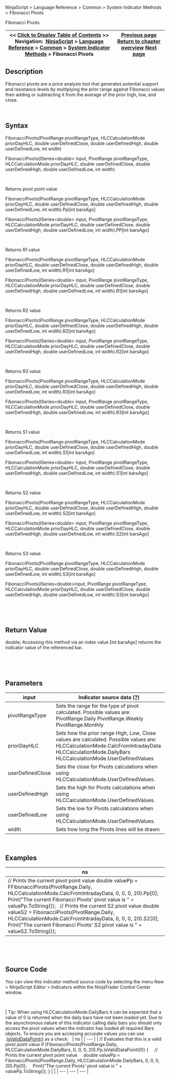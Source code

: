 ﻿


NinjaScript \> Language Reference \> Common \> System Indicator Methods \> Fibonacci Pivots






















Fibonacci Pivots







| \<\< [Click to Display Table of Contents](fibonacci_pivots.md) \>\> **Navigation:**     [NinjaScript](ninjascript.md) \> [Language Reference](language_reference_wip.md) \> [Common](common.md) \> [System Indicator Methods](indicators.md) \> Fibonacci Pivots | [Previous page](ease_of_movement.md) [Return to chapter overview](indicators.md) [Next page](fisher_transform.md) |
| --- | --- |











## Description


Fibonacci pivots are a price analysis tool that generates potential support and resistance levels by multiplying the prior range against Fibonacci values then adding or subtracting it from the average of the prior high, low, and close.


 


## Syntax


FibonacciPivots(PivotRange pivotRangeType, HLCCalculationMode priorDayHLC, double userDefinedClose, double userDefinedHigh, double userDefinedLow, int width)  

FibonacciPivots(ISeries\<double\> input, PivotRange pivotRangeType, HLCCalculationMode priorDayHLC, double userDefinedClose, double userDefinedHigh, double userDefinedLow, int width)


 


Returns pivot point value  

FibonacciPivots(PivotRange pivotRangeType, HLCCalculationMode priorDayHLC, double userDefinedClose, double userDefinedHigh, double userDefinedLow, int width).Pp\[int barsAgo]  

FibonacciPivots(ISeries\<double\> input, PivotRange pivotRangeType, HLCCalculationMode priorDayHLC, double userDefinedClose, double userDefinedHigh, double userDefinedLow, int width).PP\[int barsAgo]


 


Returns R1 value  

FibonacciPivots(PivotRange pivotRangeType, HLCCalculationMode priorDayHLC, double userDefinedClose, double userDefinedHigh, double userDefinedLow, int width).R1\[int barsAgo]  

FibonacciPivots(ISeries\<double\> input, PivotRange pivotRangeType, HLCCalculationMode priorDayHLC, double userDefinedClose, double userDefinedHigh, double userDefinedLow, int width).R1\[int barsAgo]


 


Returns R2 value  

FibonacciPivots(PivotRange pivotRangeType, HLCCalculationMode priorDayHLC, double userDefinedClose, double userDefinedHigh, double userDefinedLow, int width).R2\[int barsAgo]  

FibonacciPivots(ISeries\<double\> input, PivotRange pivotRangeType, HLCCalculationMode priorDayHLC, double userDefinedClose, double userDefinedHigh, double userDefinedLow, int width).R2\[int barsAgo]


 


Returns R3 value  

FibonacciPivots(PivotRange pivotRangeType, HLCCalculationMode priorDayHLC, double userDefinedClose, double userDefinedHigh, double userDefinedLow, int width).R3\[int barsAgo]  

FibonacciPivots(ISeries\<double\> input, PivotRange pivotRangeType, HLCCalculationMode priorDayHLC, double userDefinedClose, double userDefinedHigh, double userDefinedLow, int width).R3\[int barsAgo]


 


Returns S1 value  

FibonacciPivots(PivotRange pivotRangeType, HLCCalculationMode priorDayHLC, double userDefinedClose, double userDefinedHigh, double userDefinedLow, int width).S1\[int barsAgo]  

FibonacciPivots(ISeries\<double\> input, PivotRange pivotRangeType, HLCCalculationMode priorDayHLC, double userDefinedClose, double userDefinedHigh, double userDefinedLow, int width).S1\[int barsAgo]


 


Returns S2 value  

FibonacciPivots(PivotRange pivotRangeType, HLCCalculationMode priorDayHLC, double userDefinedClose, double userDefinedHigh, double userDefinedLow, int width).S2\[int barsAgo]  

FibonacciPivots(ISeries\<double\> input, PivotRange pivotRangeType, HLCCalculationMode priorDayHLC, double userDefinedClose, double userDefinedHigh, double userDefinedLow, int width).S2\[int barsAgo]


 


Returns S3 value  

FibonacciPivots(PivotRange pivotRangeType, HLCCalculationMode priorDayHLC, double userDefinedClose, double userDefinedHigh, double userDefinedLow, int width).S3\[int barsAgo]  

FibonacciPivots(ISeries\<double\>input, PivotRange pivotRangeType, HLCCalculationMode priorDayHLC, double userDefinedClose, double userDefinedHigh, double userDefinedLow, int width).S3\[int barsAgo]


 


 


## Return Value


double; Accessing this method via an index value \[int barsAgo] returns the indicator value of the referenced bar.


 


 


## Parameters




| input | Indicator source data ([?](valid_input_data_for_indicator.md)) |
| --- | --- |
| pivotRangeType | Sets the range for the type of pivot calculated. Possible values are: PivotRange.Daily PivotRange.Weekly PivotRange.Monthly |
| priorDayHLC | Sets how the prior range High, Low, Close values are calculated. Possible values are: HLCCalculationMode.CalcFromIntradayData HLCCalculationMode.DailyBars HLCCalculationMode.UserDefinedValues |
| userDefinedClose | Sets the close for Pivots calculations when using HLCCalculationMode.UserDefinedValues. |
| userDefinedHigh | Sets the high for Pivots calculations when using HLCCalculationMode.UserDefinedValues. |
| userDefinedLow | Sets the low for Pivots calculations when using HLCCalculationMode.UserDefinedValues. |
| width | Sets how long the Pivots lines will be drawn |



 


## 


## Examples




| ns |
| --- |
| // Prints the current pivot point value double valuePp \= FFibonacciPivots(PivotRange.Daily, HLCCalculationMode.CalcFromIntradayData, 0, 0, 0, 20).Pp\[0]; Print("The current Fibonacci Pivots' pivot value is " \+ valuePp.ToString());   // Prints the current S2 pivot value double valueS2 \= FibonacciPivots(PivotRange.Daily, HLCCalculationMode.CalcFromIntradayData, 0, 0, 0, 20).S2\[0]; Print("The current Fibonacci Pivots' S2 pivot value is " \+ valueS2\.ToString()); |



 


 


## Source Code


You can view this indicator method source code by selecting the menu New \> NinjaScript Editor \> Indicators within the NinjaTrader Control Center window.


 




| Tip: When using HLCCalculationMode.DailyBars it can be expected that a value of 0 is returned when the daily bars have not been loaded yet. Due to the asynchronous nature of this indicator calling daily bars you should only access the pivot values when the indicator has loaded all required Bars objects. To ensure you are accessing accurate values you can use .[IsValidDataPoint()](isvaliddatapoint.md) as a check:     | ns | | --- | | // Evaluates that this is a valid pivot point value if (FibonacciPivots(PivotRange.Daily, HLCCalculationMode.DailyBars, 0, 0, 0, 20).Pp.IsValidDataPoint(0)) {      // Prints the current pivot point value      double valuePp \= FibonacciPivots(PivotRange.Daily, HLCCalculationMode.DailyBars, 0, 0, 0, 20).Pp\[0];      Print("The current Pivots' pivot value is " \+ valuePp.ToString()); } | |
| --- | --- | --- |










